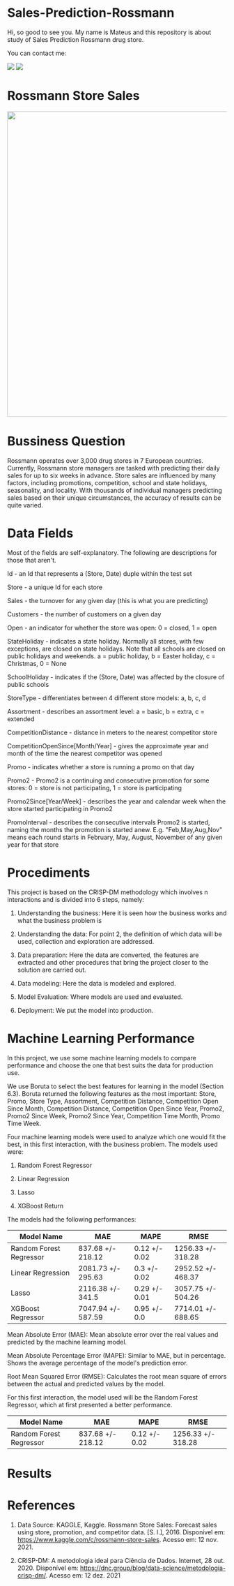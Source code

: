 # Sales-Prediction-Rossmann 

Hi, so good to see you. My name is Mateus and this repository is about study of Sales Prediction Rossmann drug store. 

You can contact me:

  <a href="https://instagram.com/_mateuscandido" target="_blank"><img src="https://img.shields.io/badge/-Instagram-%23E4405F?style=for-the-badge&logo=instagram&logoColor=white" target="_blank"></a>
  <a href = "mailto:mateuscandsantos@gmail.com"><img src="https://img.shields.io/badge/-Gmail-%23333?style=for-the-badge&logo=gmail&logoColor=white" target="_blank"></a>

##
# Rossmann Store Sales
<div align="center">
<img src="https://user-images.githubusercontent.com/80724923/147797456-e3bb8c48-f8d3-483d-9acc-f5027232b0bb.png" width="700px" />
</div>

# Bussiness Question

Rossmann operates over 3,000 drug stores in 7 European countries. Currently, Rossmann store managers are tasked with predicting their daily sales for up to six weeks in advance. Store sales are influenced by many factors, including promotions, competition, school and state holidays, seasonality, and locality. With thousands of individual managers predicting sales based on their unique circumstances, the accuracy of results can be quite varied.

# Data Fields

Most of the fields are self-explanatory. The following are descriptions for those that aren't.

Id - an Id that represents a (Store, Date) duple within the test set

Store - a unique Id for each store

Sales - the turnover for any given day (this is what you are predicting)

Customers - the number of customers on a given day

Open - an indicator for whether the store was open: 0 = closed, 1 = open

StateHoliday - indicates a state holiday. Normally all stores, with few exceptions, are closed on state holidays. Note that all schools are closed on public holidays and weekends. a = public holiday, b = Easter holiday, c = Christmas, 0 = None

SchoolHoliday - indicates if the (Store, Date) was affected by the closure of public schools

StoreType - differentiates between 4 different store models: a, b, c, d

Assortment - describes an assortment level: a = basic, b = extra, c = extended

CompetitionDistance - distance in meters to the nearest competitor store

CompetitionOpenSince[Month/Year] - gives the approximate year and month of the time the nearest competitor was opened

Promo - indicates whether a store is running a promo on that day

Promo2 - Promo2 is a continuing and consecutive promotion for some stores: 0 = store is not participating, 1 = store is participating

Promo2Since[Year/Week] - describes the year and calendar week when the store started participating in Promo2

PromoInterval - describes the consecutive intervals Promo2 is started, naming the months the promotion is started anew. E.g. "Feb,May,Aug,Nov" means each round starts in February, May, August, November of any given year for that store

# Procediments

This project is based on the CRISP-DM methodology which involves n interactions and is divided into 6 steps, namely:

1. Understanding the business: Here it is seen how the business works and what the business problem is

2. Understanding the data: For point 2, the definition of which data will be used, collection and exploration are addressed.
 
3. Data preparation: Here the data are converted, the features are extracted and other procedures that bring the project closer to the solution are carried out.

4. Data modeling: Here the data is modeled and explored.

5. Model Evaluation: Where models are used and evaluated.

6. Deployment: We put the model into production.

# Machine Learning Performance

In this project, we use some machine learning models to compare performance and choose the one that best suits the data for production use.

We use Boruta to select the best features for learning in the model (Section 6.3). Boruta returned the following features as the most important:
Store, Promo, Store Type, Assortment, Competition Distance, Competition Open Since Month, Competition Distance, Competition Open Since Year, Promo2, Promo2 Since Week, Promo2 Since Year, Competition Time Month, Promo Time Week.

Four machine learning models were used to analyze which one would fit the best, in this first interaction, with the business problem. The models used were: 

1. Random Forest Regressor

2. Linear Regression

3. Lasso

4. XGBoost Return

The models had the following performances:

| Model Name  | MAE | MAPE | RMSE |
| ------------- | ------------- | ------------- | ------------- |
| Random Forest Regressor  | 837.68 +/- 218.12  | 0.12 +/- 0.02	  | 1256.33 +/- 318.28  |
| Linear Regression  | 2081.73 +/- 295.63  | 0.3 +/- 0.02  | 2952.52 +/- 468.37  |
| Lasso  | 2116.38 +/- 341.5  | 0.29 +/- 0.01	  | 3057.75 +/- 504.26  |
| XGBoost Regressor  | 7047.94 +/- 587.59  | 0.95 +/- 0.0  | 7714.01 +/- 688.65  |

Mean Absolute Error (MAE): Mean absolute error over the real values and predicted by the machine learning model.

Mean Absolute Percentage Error (MAPE): Similar to MAE, but in percentage. Shows the average percentage of the model's prediction error.

Root Mean Squared Error (RMSE): Calculates the root mean square of errors between the actual and predicted values by the model.

For this first interaction, the model used will be the Random Forest Regressor, which at first presented a better performance.

| Model Name  | MAE | MAPE | RMSE |
| ------------- | ------------- | ------------- | ------------- |
| Random Forest Regressor  | 837.68 +/- 218.12  | 0.12 +/- 0.02	  | 1256.33 +/- 318.28  |

# Results

# References

1. Data Source: KAGGLE, Kaggle. Rossmann Store Sales: Forecast sales using store, promotion, and competitor data. [S. l.], 2016. Disponível em: https://www.kaggle.com/c/rossmann-store-sales. Acesso em: 12 nov. 2021.

2. CRISP-DM: A metodologia ideal para Ciência de Dados. Internet, 28 out. 2020. Disponível em: https://dnc.group/blog/data-science/metodologia-crisp-dm/. Acesso em: 12 dez. 2021
